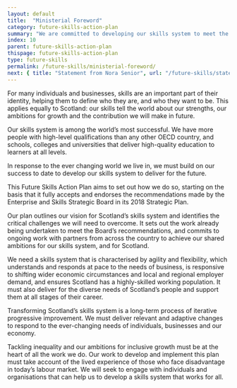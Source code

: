 ```yaml
---
layout: default
title:  "Ministerial Foreword"
category: future-skills-action-plan
summary: "We are committed to developing our skills system to meet the challenges of the future, enhance productivity and ensure that inclusive growth is enjoyed by all across Scotland."
index: 10
parent: future-skills-action-plan
thispage: future-skills-action-plan
type: future-skills
permalink: /future-skills/ministerial-foreword/
next: { title: "Statement from Nora Senior", url: "/future-skills/statement/" }
---
```


For many individuals and businesses, skills are an important part of their identity, helping them to define who they are, and who they want to be. This applies equally to Scotland: our skills tell the world about our strengths, our ambitions for growth and the contribution we will make in future.

Our skills system is among the world’s most successful. We have more people with high-level qualifications than any other OECD country, and schools, colleges and universities that deliver high-quality education to learners at all levels.

In response to the ever changing world we live in, we must build on our success to date to develop our skills system to deliver for the future.

This Future Skills Action Plan aims to set out how we do so, starting on the basis that it fully accepts and endorses the recommendations made by the Enterprise and Skills Strategic Board in its 2018 Strategic Plan.

Our plan outlines our vision for Scotland’s skills system and identifies the critical challenges we will need to overcome. It sets out the work already being undertaken to meet the Board’s recommendations, and commits to ongoing work with partners from across the country to achieve our shared ambitions for our skills system, and for Scotland.

We need a skills system that is characterised by agility and flexibility, which understands and responds at pace to the needs of business, is responsive to shifting wider economic circumstances and local and regional employer demand, and ensures Scotland has a highly-skilled working population. It must also deliver for the diverse needs of Scotland’s people and support them at all stages of their career.

Transforming Scotland’s skills system is a long-term process of iterative progressive improvement. We must deliver relevant and adaptive changes to respond to the ever-changing needs of individuals, businesses and our economy.

Tackling inequality and our ambitions for inclusive growth must be at the heart of all the work we do.  Our work to develop and implement this plan must take account of the lived experience of those who face disadvantage in today’s labour market. We will seek to engage with individuals and organisations that can help us to develop a skills system that works for all.
